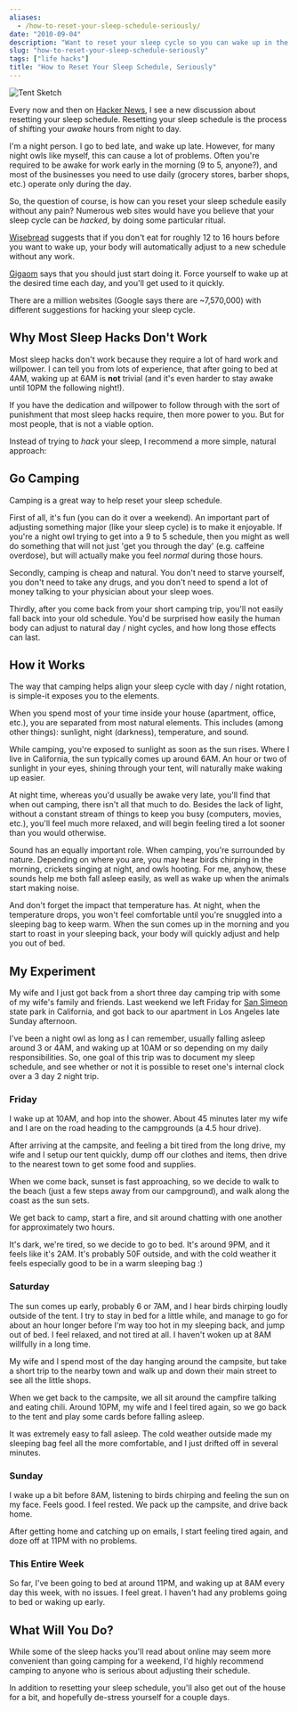 ```yaml
---
aliases:
  - /how-to-reset-your-sleep-schedule-seriously/
date: "2010-09-04"
description: "Want to reset your sleep cycle so you can wake up in the morning when the sun rises?  Try going on a camping trip!"
slug: "how-to-reset-your-sleep-schedule-seriously"
tags: ["life hacks"]
title: "How to Reset Your Sleep Schedule, Seriously"
---
```



![Tent Sketch][]


Every now and then on [Hacker News][], I see a new discussion about resetting
your sleep schedule.  Resetting your sleep schedule is the process of shifting
your *awake* hours from night to day.

I'm a night person.  I go to bed late, and wake up late.  However, for many
night owls like myself, this can cause a lot of problems.  Often you're
required to be awake for work early in the morning (9 to 5, anyone?), and most
of the businesses you need to use daily (grocery stores, barber shops, etc.)
operate only during the day.

So, the question of course, is how can you reset your sleep schedule easily
without any pain?  Numerous web sites would have you believe that your sleep
cycle can be *hacked*, by doing some particular ritual.

[Wisebread][] suggests that if you don't eat for roughly 12 to 16 hours before
you want to wake up, your body will automatically adjust to a new schedule
without any work.

[Gigaom][] says that you should just start doing it.  Force yourself to wake up
at the desired time each day, and you'll get used to it quickly.

There are a million websites (Google says there are ~7,570,000) with different
suggestions for hacking your sleep cycle.


## Why Most Sleep Hacks Don't Work

Most sleep hacks don't work because they require a lot of hard work and
willpower.  I can tell you from lots of experience, that after going to bed at
4AM, waking up at 6AM is **not** trivial (and it's even harder to stay awake
until 10PM the following night!).

If you have the dedication and willpower to follow through with the sort of
punishment that most sleep hacks require, then more power to you.  But for most
people, that is not a viable option.

Instead of trying to *hack* your sleep, I recommend a more simple, natural
approach:


## Go Camping

Camping is a great way to help reset your sleep schedule.

First of all, it's fun (you can do it over a weekend).  An important part of
adjusting something major (like your sleep cycle) is to make it enjoyable.  If
you're a night owl trying to get into a 9 to 5 schedule, then you might as well
do something that will not just 'get you through the day' (e.g. caffeine
overdose), but will actually make you feel *normal* during those hours.

Secondly, camping is cheap and natural.  You don't need to starve yourself, you
don't need to take any drugs, and you don't need to spend a lot of money
talking to your physician about your sleep woes.

Thirdly, after you come back from your short camping trip, you'll not easily
fall back into your old schedule.  You'd be surprised how easily the human body
can adjust to natural day / night cycles, and how long those effects can last.


## How it Works

The way that camping helps align your sleep cycle with day / night rotation, is
simple-it exposes you to the elements.

When you spend most of your time inside your house (apartment, office, etc.),
you are separated from most natural elements.  This includes (among other
things): sunlight, night (darkness), temperature, and sound.

While camping, you're exposed to sunlight as soon as the sun rises.  Where I
live in California, the sun typically comes up around 6AM.  An hour or two of
sunlight in your eyes, shining through your tent, will naturally make waking up
easier.

At night time, whereas you'd usually be awake very late, you'll find that when
out camping, there isn't all that much to do.  Besides the lack of light,
without a constant stream of things to keep you busy (computers, movies, etc.),
you'll feel much more relaxed, and will begin feeling tired a lot sooner than
you would otherwise.

Sound has an equally important role.  When camping, you're surrounded by
nature.  Depending on where you are, you may hear birds chirping in the
morning, crickets singing at night, and owls hooting.  For me, anyhow, these
sounds help me both fall asleep easily, as well as wake up when the animals
start making noise.

And don't forget the impact that temperature has.  At night, when the
temperature drops, you won't feel comfortable until you're snuggled into a
sleeping bag to keep warm.  When the sun comes up in the morning and you start
to roast in your sleeping back, your body will quickly adjust and help you out
of bed.


## My Experiment

My wife and I just got back from a short three day camping trip with some of my
wife's family and friends.  Last weekend we left Friday for [San Simeon][]
state park in California, and got back to our apartment in Los Angeles late
Sunday afternoon.

I've been a night owl as long as I can remember, usually falling asleep around
3 or 4AM, and waking up at 10AM or so depending on my daily responsibilities.
So, one goal of this trip was to document my sleep schedule, and see whether or
not it is possible to reset one's internal clock over a 3 day 2 night trip.


### Friday

I wake up at 10AM, and hop into the shower.  About 45 minutes later my wife and
I are on the road heading to the campgrounds (a 4.5 hour drive).

After arriving at the campsite, and feeling a bit tired from the long drive, my
wife and I setup our tent quickly, dump off our clothes and items, then drive
to the nearest town to get some food and supplies.

When we come back, sunset is fast approaching, so we decide to walk to the
beach (just a few steps away from our campground), and walk along the coast as
the sun sets.

We get back to camp, start a fire, and sit around chatting with one another for
approximately two hours.

It's dark, we're tired, so we decide to go to bed.  It's around 9PM, and it
feels like it's 2AM.  It's probably 50F outside, and with the cold weather it
feels especially good to be in a warm sleeping bag :)


### Saturday

The sun comes up early, probably 6 or 7AM, and I hear birds chirping loudly
outside of the tent.  I try to stay in bed for a little while, and manage to go
for about an hour longer before I'm way too hot in my sleeping back, and jump
out of bed.  I feel relaxed, and not tired at all.  I haven't woken up at 8AM
willfully in a long time.

My wife and I spend most of the day hanging around the campsite, but take a
short trip to the nearby town and walk up and down their main street to see all
the little shops.

When we get back to the campsite, we all sit around the campfire talking and
eating chili.  Around 10PM, my wife and I feel tired again, so we go back to
the tent and play some cards before falling asleep.

It was extremely easy to fall asleep.  The cold weather outside made my
sleeping bag feel all the more comfortable, and I just drifted off in several
minutes.


### Sunday

I wake up a bit before 8AM, listening to birds chirping and feeling the sun on
my face.  Feels good.  I feel rested.  We pack up the campsite, and drive back
home.

After getting home and catching up on emails, I start feeling tired again, and
doze off at 11PM with no problems.


### This Entire Week

So far, I've been going to bed at around 11PM, and waking up at 8AM every day
this week, with no issues.  I feel great.  I haven't had any problems going to
bed or waking up early.


## What Will You Do?

While some of the sleep hacks you'll read about online may seem more convenient
than going camping for a weekend, I'd highly recommend camping to anyone who is
serious about adjusting their schedule.

In addition to resetting your sleep schedule, you'll also get out of the house
for a bit, and hopefully de-stress yourself for a couple days.


  [Tent Sketch]: /static/images/2010/tent-sketch.png "Tent Sketch"
  [Hacker News]: http://news.ycombinator.com/ "Hacker News"
  [Wisebread]: http://www.wisebread.com/how-to-naturally-reset-your-sleep-cycle-overnight/ "Wisebread on How to Naturally Reset Your SLeep Cycle"
  [Gigaom]: http://gigaom.com/collaboration/how-to-reset-your-body-clock/ "Gigaom on How to Reset Your Body Clock"
  [San Simeon]: http://www.parks.ca.gov/?page_id=590 "San Simeon State Park"
